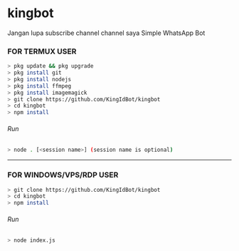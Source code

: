 # kingbot
Jangan lupa subscribe channel channel saya
Simple WhatsApp Bot

### FOR TERMUX USER
```bash
> pkg update && pkg upgrade
> pkg install git
> pkg install nodejs
> pkg install ffmpeg
> pkg install imagemagick
> git clone https://github.com/KingIdBot/kingbot
> cd kingbot
> npm install
```
###### Run
```bash
> node . [<session name>] (session name is optional)
```

---------

### FOR WINDOWS/VPS/RDP USER
```bash
> git clone https://github.com/KingIdBot/kingbot
> cd kingbot
> npm install
```
###### Run
```bash
> node index.js
```
